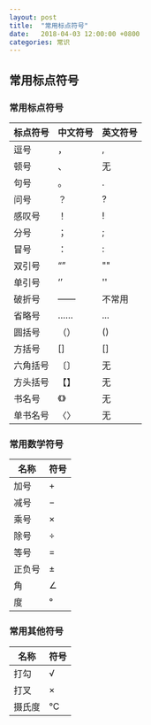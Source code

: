 ```yaml
---
layout: post
title:  "常用标点符号"
date:   2018-04-03 12:00:00 +0800
categories: 常识
---
```


## 常用标点符号

### 常用标点符号

| 标点符号 | 中文符号 | 英文符号 |
|----------|----------|----------|
| 逗号     | ，       | ,        |
| 顿号     | 、       | 无       |
| 句号     | 。       | .        |
| 问号     | ？       | ?        |
| 感叹号   | ！       | !        |
| 分号     | ；       | ;        |
| 冒号     | ：       | :        |
| 双引号   | “”       | ""       |
| 单引号   | ‘’       | ''       |
| 破折号   | ——       | 不常用   |
| 省略号   | ……     | ...      |
| 圆括号   | （）     | ()       |
| 方括号   | []       | []       |
| 六角括号 | 〔〕     | 无       |
| 方头括号 | 【】     | 无       |
| 书名号   | 《》     | 无       |
| 单书名号 | 〈〉     | 无       |

### 常用数学符号

| 名称   | 符号 |
|--------|------|
| 加号   | +    |
| 减号   | −    |
| 乘号   | ×    |
| 除号   | ÷    |
| 等号   | =    |
| 正负号 | ±    |
| 角     | ∠    |
| 度     | °    |

### 常用其他符号

| 名称   | 符号 |
|--------|------|
| 打勾   | √    |
| 打叉   | ×    |
| 摄氏度 | ℃   |
